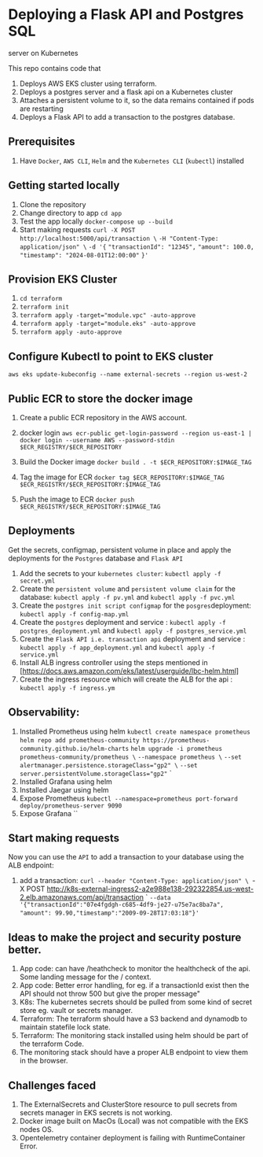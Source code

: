 # Deploying a Flask API and Postgres SQL
 server on Kubernetes

This repo contains code that 
1) Deploys AWS EKS cluster using terraform. 
2) Deploys a postgres server and a flask api on a Kubernetes cluster 
3) Attaches a persistent volume to it, so the data remains contained if pods are restarting
4) Deploys a Flask API to add a transaction to the postgres database.

## Prerequisites
1. Have `Docker`, `AWS CLI`, `Helm` and the `Kubernetes CLI` (`kubectl`) installed

## Getting started locally
1. Clone the repository
2. Change directory to app `cd app`
3. Test the app locally `docker-compose up --build`
4. Start making requests `curl -X POST http://localhost:5000/api/transaction \`
   `-H "Content-Type: application/json" \`
   `-d '{`
      `"transactionId": "12345",`
      `"amount": 100.0,`
      `"timestamp": "2024-08-01T12:00:00"`
    `}'`

## Provision EKS Cluster
1. `cd terraform`
2. `terraform init`
3. `terraform apply -target="module.vpc" -auto-approve`
4. `terraform apply -target="module.eks" -auto-approve`
5. `terraform apply -auto-approve`

## Configure Kubectl to point to EKS cluster
   `aws eks update-kubeconfig --name external-secrets --region us-west-2`

## Public ECR to store the docker image
1. Create a public ECR repository in the AWS account.
2. docker login
   `aws ecr-public get-login-password --region us-east-1 | docker login --username AWS --password-stdin $ECR_REGISTRY/$ECR_REPOSITORY`

3. Build the Docker image
   `docker build . -t $ECR_REPOSITORY:$IMAGE_TAG`

4. Tag the image for ECR
   `docker tag $ECR_REPOSITORY:$IMAGE_TAG $ECR_REGISTRY/$ECR_REPOSITORY:$IMAGE_TAG`

5. Push the image to ECR
   `docker push $ECR_REGISTRY/$ECR_REPOSITORY:$IMAGE_TAG`


## Deployments
Get the secrets, configmap, persistent volume in place and apply the deployments for the `Postgres` database and `Flask API`

1. Add the secrets to your `kubernetes cluster`: `kubectl apply -f secret.yml`
2. Create the `persistent volume` and `persistent volume claim` for the database: `kubectl apply -f pv.yml` and `kubectl apply -f pvc.yml`
3. Create the `postgres init script configmap`  for the `posgres`deployment: `kubectl apply -f config-map.yml`
4. Create the `postgres` deployment and service : `kubectl apply -f postgres_deployment.yml` and `kubectl apply -f postgres_service.yml`
4. Create the `Flask API i.e. transaction api` deployment and service : `kubectl apply -f app_deployment.yml` and `kubectl apply -f service.yml`
5. Install ALB ingress controller using the steps mentioned in [https://docs.aws.amazon.com/eks/latest/userguide/lbc-helm.html]
6. Create the ingress resource which will create the ALB for the api : `kubectl apply -f ingress.ym`


## Observability:

1. Installed Prometheus using helm 
`kubectl create namespace prometheus`
`helm repo add prometheus-community https://prometheus-community.github.io/helm-charts`
`helm upgrade -i prometheus prometheus-community/prometheus \`
    `--namespace prometheus \`
    `--set alertmanager.persistence.storageClass="gp2" \`
    `--set server.persistentVolume.storageClass="gp2"`
`
2. Installed Grafana using helm
3. Installed Jaegar using helm
4. Expose Prometheus 
`kubectl --namespace=prometheus port-forward deploy/prometheus-server 9090`
5. Expose Grafana
``



    
## Start making requests
Now you can use the `API` to add a transaction to your database using the ALB endpoint: 
1. add a transaction: `curl --header "Content-Type: application/json" \
`-X POST http://k8s-external-ingress2-a2e988e138-292322854.us-west-2.elb.amazonaws.com/api/transaction \`
`--data '{"transactionId":"07e4fgdgh-c685-4df9-je27-u75e7ac8ba7a",`
`"amount": 99.90,"timestamp":"2009-09-28T17:03:18"}'`


## Ideas to make the project and security posture better.
1) App code: can have /heathcheck to monitor the healthcheck of the api. Some landing message for the / context.
2) App code: Better error handling, for eg. if a transactionId exist then the API should not throw 500 but give the proper message"
3) K8s: The kubernetes secrets should be pulled from some kind of secret store eg. vault or secrets manager.
4) Terraform: The terraform should have a S3 backend and dynamodb to maintain statefile lock state.
5) Terraform: The monitoring stack installed using helm should be part of the terraform Code.
6) The monitoring stack should have a proper ALB endpoint to view them in the browser.





## Challenges faced
1) The ExternalSecrets  and ClusterStore resource to pull secrets from secrets manager in EKS secrets is not working.
2) Docker image built on MacOs (Local) was not compatible with the EKS nodes OS. 
3) Opentelemetry container deployment is failing with RuntimeContainer Error.

